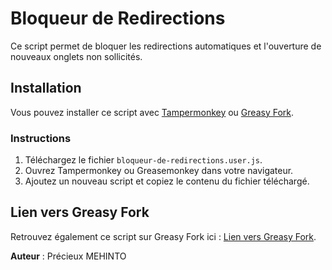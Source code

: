 # Bloqueur de Redirections

Ce script permet de bloquer les redirections automatiques et l'ouverture de nouveaux onglets non sollicités.

## Installation
Vous pouvez installer ce script avec [Tampermonkey](https://www.tampermonkey.net/) ou [Greasy Fork](https://greasyfork.org/).

### Instructions
1. Téléchargez le fichier `bloqueur-de-redirections.user.js`.
2. Ouvrez Tampermonkey ou Greasemonkey dans votre navigateur.
3. Ajoutez un nouveau script et copiez le contenu du fichier téléchargé.

## Lien vers Greasy Fork
Retrouvez également ce script sur Greasy Fork ici : [Lien vers Greasy Fork](https://greasyfork.org/fr/scripts/512742-bloqueur-de-redirections-forc%C3%A9es).

**Auteur** : Précieux MEHINTO

